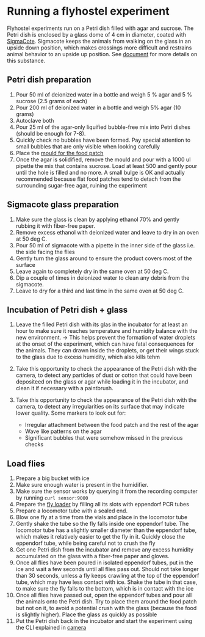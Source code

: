 # Running a flyhostel experiment

Flyhostel experiments run on a Petri dish filled with agar and sucrose.
The Petri dish is enclosed by a glass dome of 4 cm in diameter, coated with [SigmaCote](https://export.vwr.com/store/product/26984927/sigmacote-siliconizing-reagent). Sigmacote keeps the animals from walking on the glass in an upside down position, which makes crossings more difficult and restrains animal behavior to an upside up position.  See [document](assets/sigmacote.pdf) for more details on this substance.


## Petri dish preparation

1. Pour 50 ml of deionized water in a bottle and weigh 5 % agar and 5 % sucrose (2.5 grams of each)
2. Pour 200 ml of deionized water in a bottle and weigh 5% agar (10 grams)
3. Autoclave both
4. Pour 25 ml of the agar-only liquified bubble-free mix into Petri dishes (should be enough for 7-8).
5. Quickly check no bubbles have been formed. Pay special attention to small bubbles that are only visible when looking carefully
6. Place the [mould for the food patch](assets/foodPatchMould.stl)
7. Once the agar is solidified, remove the mould and pour with a 1000 ul pipette the mix that contains sucrose. Load at least 500 and gently pour until the hole is filled and no more. A small bulge is OK and actually recommended because flat food patches tend to detach from the surrounding sugar-free agar, ruining the experiment

## Sigmacote glass preparation

1. Make sure the glass is clean by applying ethanol 70% and gently rubbing it with fiber-free paper.
2. Remove excess ethanol with deionized water and leave to dry in an oven at 50 deg C. 
3. Pour 50 ml of sigmacote with a pipette in the inner side of the glass i.e. the side facing the flies
4. Gently turn the glass around to ensure the product covers most of the surface
5. Leave again to completely dry in the same oven at 50 deg C.
6. Dip a couple of times in deionized water to clean any debris from the sigmacote.
7. Leave to dry for a third and last time in the same oven at 50 deg C.

## Incubation of Petri dish + glass

1. Leave the filled Petri dish with its glas in the incubator for at least an hour to make sure it reaches temperature and humidity balance with the new environment.
-> This helps prevent the formation of water droplets at the onset of the experiment, which can have fatal consequences for the animals. They can drawn inside the droplets, or get their wings stuck to the glass due to excess humidity, which also kills tehm

2. Take this opportunity to check the appearance of the Petri dish with the camera, to detect any particles of dust or cotton that could have been depositeed on the glass or agar while loading it in the incubator, and clean it if necessary with a paintbrush.

3. Take this opportunity to check the appearance of the Petri dish with the camera, to detect any irregularities on its surface that may indicate lower quality. Some markers to look out for:

    * Irregular attachment between the food patch and the rest of the agar
    * Wave like patterns on the agar
    * Significant bubbles that were somehow missed in the previous checks


## Load flies

1. Prepare a big bucket with ice
2. Make sure enough water is present in the humidifier.
3. Make sure the sensor works by querying it from the recording computer by running `curl sensor:9000`
3. Prepare the [fly loader](assets/flyLoader.stl) by filling all its slots with eppendorf PCR tubes
4. Prepare a locomotor tube with a sealed end.
5. Blow one fly at a time from the vials and place in the locomotor tube
6. Gently shake the tube so the fly falls inside one eppendorf tube. The locomotor tube has a slightly smaller diameter than the eppendorf tube, which makes it relatively easier to get the fly in it. Quickly close the eppendorf tube, while being careful not to crush the fly
6. Get one Petri dish from the incubator and remove any excess humidity accumulated on the glass with a fiber-free paper and gloves.
7. Once all flies have been poured in isolated eppendorf tubes, put in the ice and wait a few seconds until all flies pass out. Should not take longer than 30 seconds, unless a fly keeps crawling at the top of the eppendorf tube, which may have less contact with ice. Shake the tube in that case, to make sure the fly falls to the bottom, which is in contact with the ice
8. Once all flies have passed out, open the eppendorf tubes and pour all the animals onto the Petri dish. Try to place them around the food patch but not on it, to avoid a potential crush with the glass (because the food is slightly higher). Place the glass as quickly as possible
9. Put the Petri dish back in the incubator and start the experiment using the CLI explained in [camera](camera.md)